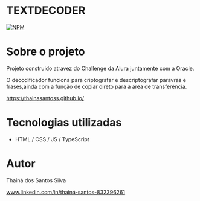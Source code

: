 # TEXTDECODER
[![NPM](https://img.shields.io/npm/l/react)](]https://github.com/ThainaSantoss/ThainaSantoss.github.io/blob/main/LICENSE)

# Sobre o projeto 

Projeto construido atravez do Challenge da Alura juntamente com a Oracle. 

O decodificador funciona para criptografar e descriptografar paravras e frases,ainda com a função de copiar direto para a área de transferência.

https://thainasantoss.github.io/

# Tecnologias utilizadas

- HTML / CSS / JS / TypeScript

# Autor

Thainá dos Santos Silva

www.linkedin.com/in/thainá-santos-832396261
